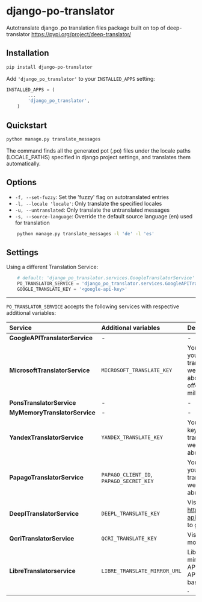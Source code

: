 # django-po-translator

Autotranslate django .po translation files package built on top of deep-translator https://pypi.org/project/deep-translator/

## Installation

```bash
pip install django-po-translator
```

Add `'django_po_translator'` to your `INSTALLED_APPS` setting:

```py
INSTALLED_APPS = (
        ...
        'django_po_translator',
    )

```

## Quickstart

```bash 
python manage.py translate_messages
```

The command finds all the generated pot (.po) files under the locale paths (LOCALE_PATHS) specified in django project settings, and translates them automatically.

## Options

- ``-f, --set-fuzzy``: Set the 'fuzzy' flag on autotranslated entries
- ``-l, --locale 'locale'``: Only translate the specified locales
- ``-u, --untranslated``: Only translate the untranslated messages
- ``-s, --source-language``: Override the default source language (en) used for translation

```bash
    python manage.py translate_messages -l 'de' -l 'es'
```

## Settings

Using a different Translation Service:

```python
    # default: 'django_po_translator.services.GoogleTranslatorService'
    PO_TRANSLATOR_SERVICE = 'django_po_translator.services.GoogleAPITranslatorService'
    GOOGLE_TRANSLATE_KEY = '<google-api-key>'
```

---


`PO_TRANSLATOR_SERVICE` accepts the following services with respective additional variables:

| Service                        | Additional variables      | Description |
| :---------------------------  | :--------------------    | :---------- |
| **GoogleAPITranslatorService**     |    -          | - |
| **MicrosoftTranslatorService**     | `MICROSOFT_TRANSLATE_KEY` | You need to require an api key if you want to use the microsoft translator. Visit the official website for more information about how to get one. Microsoft offers a free tier 0 subscription (2 million characters per month). |
| **PonsTranslatorService**          | - | - |
| **MyMemoryTranslatorService**      | - | - |
| **YandexTranslatorService**        | `YANDEX_TRANSLATE_KEY` | You need to require a private api key if you want to use the yandex translator. Visit the official website for more information about how to get one |
| **PapagoTranslatorService**        | `PAPAGO_CLIENT_ID`, `PAPAGO_SECRET_KEY`| You need to require a client id if you want to use the papago translator. Visit the official website for more information about how to get one. |
| **DeeplTranslatorService**         | `DEEPL_TRANSLATE_KEY` | Visit https://www.deepl.com/en/docs-api/ for more information on how to generate your Deepl api key |
| **QcriTranslatorService**          | `QCRI_TRANSLATE_KEY` | Visit https://mt.qcri.org/api/ for more information |
| **LibreTranslatorservice**         | `LIBRE_TRANSLATE_MIRROR_URL` | Libre translate has multiple mirrors which can be used for the API endpoint. Some require an API key to be used. By default the base url is set to libretranslate.de . |

 